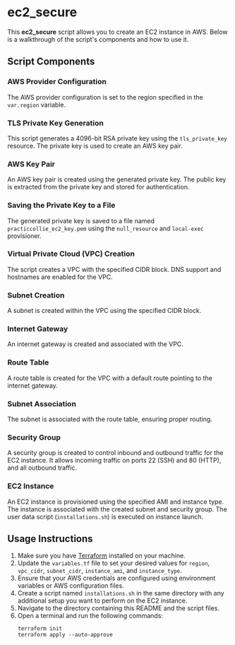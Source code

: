 # ec2_secure

This **ec2_secure** script allows you to create an EC2 instance in AWS. Below is a walkthrough of the script's components and how to use it.


## Script Components

### AWS Provider Configuration
The AWS provider configuration is set to the region specified in the `var.region` variable.

### TLS Private Key Generation
This script generates a 4096-bit RSA private key using the `tls_private_key` resource. The private key is used to create an AWS key pair.

### AWS Key Pair
An AWS key pair is created using the generated private key. The public key is extracted from the private key and stored for authentication.

### Saving the Private Key to a File
The generated private key is saved to a file named `practiccollie_ec2_key.pem` using the `null_resource` and `local-exec` provisioner.

### Virtual Private Cloud (VPC) Creation
The script creates a VPC with the specified CIDR block. DNS support and hostnames are enabled for the VPC.

### Subnet Creation
A subnet is created within the VPC using the specified CIDR block.

### Internet Gateway
An internet gateway is created and associated with the VPC.

### Route Table
A route table is created for the VPC with a default route pointing to the internet gateway.

### Subnet Association
The subnet is associated with the route table, ensuring proper routing.

### Security Group
A security group is created to control inbound and outbound traffic for the EC2 instance. It allows incoming traffic on ports 22 (SSH) and 80 (HTTP), and all outbound traffic.

### EC2 Instance
An EC2 instance is provisioned using the specified AMI and instance type. The instance is associated with the created subnet and security group. The user data script (`installations.sh`) is executed on instance launch.

## Usage Instructions

1. Make sure you have [Terraform](https://www.terraform.io/downloads.html) installed on your machine.
2. Update the `variables.tf` file to set your desired values for `region`, `vpc_cidr`, `subnet_cidr`, `instance_ami`, and `instance_type`.
3. Ensure that your AWS credentials are configured using environment variables or AWS configuration files.
4. Create a script named `installations.sh` in the same directory with any additional setup you want to perform on the EC2 instance.
5. Navigate to the directory containing this README and the script files.
6. Open a terminal and run the following commands:
   ```shell
   terraform init
   terraform apply --auto-approve
